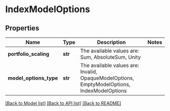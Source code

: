 # IndexModelOptions


## Properties
Name | Type | Description | Notes
------------ | ------------- | ------------- | -------------
**portfolio_scaling** | **str** | The available values are: Sum, AbsoluteSum, Unity | 
**model_options_type** | **str** | The available values are: Invalid, OpaqueModelOptions, EmptyModelOptions, IndexModelOptions | 

[[Back to Model list]](../README.md#documentation-for-models) [[Back to API list]](../README.md#documentation-for-api-endpoints) [[Back to README]](../README.md)


